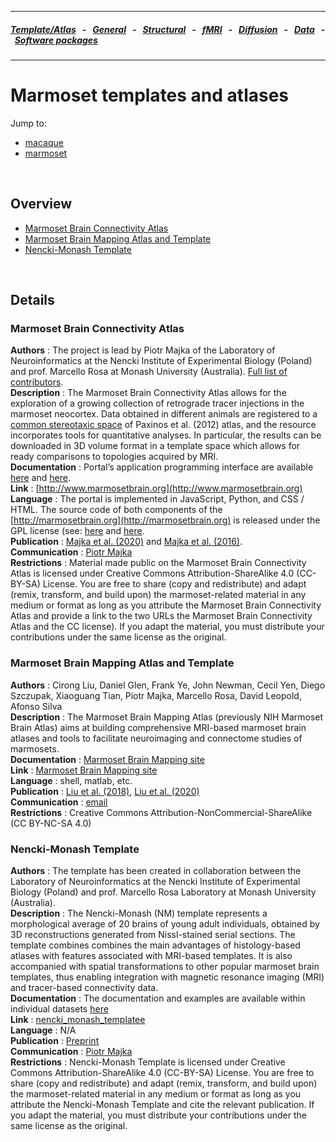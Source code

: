 
---

##### [Template/Atlas](templates_and_atlases.md) &nbsp;  - &nbsp;  [General](pipelines_general.md) &nbsp;  - &nbsp;  [Structural](pipelines_structural.md) &nbsp;  - &nbsp;  [fMRI](pipelines_fmri.md) &nbsp;  - &nbsp;  [Diffusion](pipelines_diffusion.md) &nbsp;  - &nbsp;  [Data](data_sharing.md) &nbsp;  - &nbsp; [Software packages](software_packages.md)      

---    

# Marmoset templates and atlases

Jump to:
- [macaque](templates_and_atlases_macaque.md)
- [marmoset](templates_and_atlases_marmoset.md)  

<br>  

## Overview       
- [Marmoset Brain Connectivity Atlas](templates_and_atlases_marmoset.md#marmoset-brain-connectivity-atlas)        
- [Marmoset Brain Mapping Atlas and Template](templates_and_atlases_marmoset.md#marmoset-brain-mapping-atlas-and-template)   
- [Nencki-Monash Template](templates_and_atlases_marmoset.md#nencki-monash-template)

<br>     

## Details

### Marmoset Brain Connectivity Atlas            
**Authors**         : The project is lead by Piotr Majka of the Laboratory of Neuroinformatics at the Nencki Institute of Experimental Biology (Poland) and prof. Marcello Rosa at Monash University (Australia). [Full list of contributors](http://www.marmosetbrain.org/about).         	     
**Description**     : The Marmoset Brain Connectivity Atlas allows for the exploration of a growing collection of retrograde tracer injections in the marmoset neocortex. Data obtained in different animals are registered to a [common stereotaxic space](http://www.marmosetbrain.org/reference) of Paxinos et al. (2012) atlas, and the resource incorporates tools for quantitative analyses. In particular, the results can be downloaded in 3D volume format in a template space which allows for ready comparisons to topologies acquired by MRI.                   
**Documentation**   : Portal’s application programming interface are available [here](http://analytics.marmosetbrain.org/wiki/api) and [here](http://analytics.marmosetbrain.org/wiki/database).     
**Link**            : [http://www.marmosetbrain.org](http://www.marmosetbrain.org)    
**Language**        : The portal is implemented in JavaScript, Python, and CSS / HTML. The source code of both components of the [http://marmosetbrain.org](http://marmosetbrain.org) is released under the GPL license (see: [here](https://github.com/Neuroinflab/marmosetbrain.org) and [here](https://github.com/Neuroinflab/analysis.Marmosetbrain.org).           
**Publication**     : [Majka et al. (2020)](http://doi.org/10.1038/s41467-020-14858-0) and [Majka et al. (2016)](http://doi.org/10.1002/cne.24023).                     
**Communication**   : [Piotr Majka](mailto:p.majka@nencki.edu.pl)    
**Restrictions**    : Material made public on the Marmoset Brain Connectivity Atlas is licensed under Creative Commons Attribution-ShareAlike 4.0 (CC-BY-SA) License. You are free to share (copy and redistribute) and adapt (remix, transform, and build upon) the marmoset-related material in any medium or format as long as you attribute the Marmoset Brain Connectivity Atlas and provide a link to the two URLs the Marmoset Brain Connectivity Atlas and the CC license). If you adapt the material, you must distribute your contributions under the same license as the original.     

### Marmoset Brain Mapping Atlas and Template       
**Authors**         : Cirong Liu, Daniel Glen, Frank Ye, John Newman, Cecil Yen, Diego Szczupak, Xiaoguang Tian, Piotr Majka, Marcello Rosa, David Leopold, Afonso Silva        	     
**Description**     : The Marmoset Brain Mapping Atlas (previously NIH Marmoset Brain Atlas) aims at building comprehensive MRI-based marmoset brain atlases and tools to facilitate neuroimaging and connectome studies of marmosets.                   
**Documentation**   : [Marmoset Brain Mapping site](https://marmosetbrainmapping.org/atlas.html)     
**Link**            : [Marmoset Brain Mapping site](https://marmosetbrainmapping.org/atlas.html)    
**Language**        : shell, matlab, etc.          
**Publication**     : [Liu et al. (2018)](https://doi.org/10.1016/j.neuroimage.2017.12.004), [Liu et al. (2020)](https://doi.org/10.1038/s41593-019-0575-0)                     
**Communication**   : [email](mailto:info@marmosetbrainmapping.org)    
**Restrictions**    : Creative Commons Attribution-NonCommercial-ShareAlike (CC BY-NC-SA 4.0)    

### Nencki-Monash Template       
**Authors**         : The template has been created in collaboration between the Laboratory of Neuroinformatics at the Nencki Institute of Experimental Biology (Poland) and prof. Marcello Rosa Laboratory at Monash University (Australia).        	     
**Description**     : The Nencki-Monash (NM) template represents a morphological average of 20 brains of young adult individuals, obtained by 3D reconstructions generated from Nissl-stained serial sections. The template combines combines the main advantages of histology-based atlases with features associated with MRI-based templates. It is also accompanied with spatial transformations to other popular marmoset brain templates, thus enabling integration with magnetic resonance imaging (MRI) and tracer-based connectivity data.                   
**Documentation**   : The documentation and examples are available within individual datasets [here](http://www.marmosetbrain.org/nencki_monash_template)     
**Link**            : [nencki_monash_templatee](http://www.marmosetbrain.org/nencki_monash_template)    
**Language**        : N/A          
**Publication**     : [Preprint](https://doi.org/10.1101/2020.04.10.036632)                     
**Communication**   : [Piotr Majka](mailto:p.majka@nencki.edu.pl)    
**Restrictions**    : Nencki-Monash Template is licensed under Creative Commons Attribution-ShareAlike 4.0 (CC-BY-SA) License. You are free to share (copy and redistribute) and adapt (remix, transform, and build upon) the marmoset-related material in any medium or format as long as you attribute the Nencki-Monash Template and cite the relevant publication. If you adapt the material, you must distribute your contributions under the same license as the original.   





